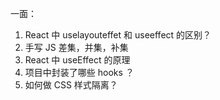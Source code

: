 一面：
1. React 中 uselayouteffet 和 useeffect 的区别？
2. 手写 JS 差集，并集，补集
3. React 中 useEffect 的原理
4. 项目中封装了哪些 hooks ？
5. 如何做 CSS 样式隔离？